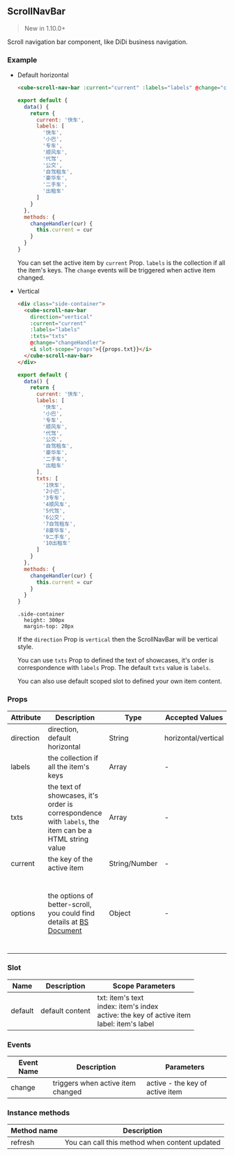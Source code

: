 ## ScrollNavBar

> New in 1.10.0+

Scroll navigation bar component, like DiDi business navigation.

### Example

- Default horizontal

  ```html
  <cube-scroll-nav-bar :current="current" :labels="labels" @change="changeHandler" />
  ```
  ```js
  export default {
    data() {
      return {
        current: '快车',
        labels: [
          '快车',
          '小巴',
          '专车',
          '顺风车',
          '代驾',
          '公交',
          '自驾租车',
          '豪华车',
          '二手车',
          '出租车'
        ]
      }
    },
    methods: {
      changeHandler(cur) {
        this.current = cur
      }
    }
  }
  ```

  You can set the active item by `current` Prop. `labels` is the collection if all the item's keys. The `change` events will be triggered when active item changed.

- Vertical

  ```html
  <div class="side-container">
    <cube-scroll-nav-bar
      direction="vertical"
      :current="current"
      :labels="labels"
      :txts="txts"
      @change="changeHandler">
      <i slot-scope="props">{{props.txt}}</i>
    </cube-scroll-nav-bar>
  </div>
  ```
  ```js
  export default {
    data() {
      return {
        current: '快车',
        labels: [
          '快车',
          '小巴',
          '专车',
          '顺风车',
          '代驾',
          '公交',
          '自驾租车',
          '豪华车',
          '二手车',
          '出租车'
        ],
        txts: [
          '1快车',
          '2小巴',
          '3专车',
          '4顺风车',
          '5代驾',
          '6公交',
          '7自驾租车',
          '8豪华车',
          '9二手车',
          '10出租车'
        ]
      }
    },
    methods: {
      changeHandler(cur) {
        this.current = cur
      }
    }
  }
  ```
  ```stylus
  .side-container
    height: 300px
    margin-top: 20px
  ```

  If the `direction` Prop is `vertical` then the ScrollNavBar will be vertical style.

  You can use `txts` Prop to defined the text of showcases, it's order is correspondence with `labels` Prop. The default `txts` value is `labels`.

  You can also use default scoped slot to defined your own item content.

### Props

| Attribute | Description | Type | Accepted Values | Default |
| - | - | - | - | - |
| direction | direction, default horizontal | String | horizontal/vertical | horizontal |
| labels | the collection if all the item's keys | Array | - | [] |
| txts | the text of showcases, it's order is correspondence with `labels`, the item can be a HTML string value | Array | - | default equals to `labels` Prop |
| current | the key of the active item | String/Number | - | '' |
| options | the options of better-scroll, you could find details at [BS Document](https://better-scroll.github.io/docs-v1/doc/en/options.html) | Object | - | {}<br>`Notice`: After `1.12.38`, as [BS](https://better-scroll.github.io/docs-v1/doc/zh-hans/options.html) `iOS13.4` issue [#978](https://github.com/ustbhuangyi/better-scroll/issues/978), we set `useTransition` to `fasle` by default |

### Slot

| Name | Description | Scope Parameters |
| - | - | - |
| default | default content | txt: item's text<br>index: item's index<br>active: the key of active item<br>label: item's label |

### Events

| Event Name | Description | Parameters |
| - | - | - |
| change | triggers when active item changed | active - the key of active item |

### Instance methods

| Method name | Description |
| - | - |
| refresh | You can call this method when content updated |
